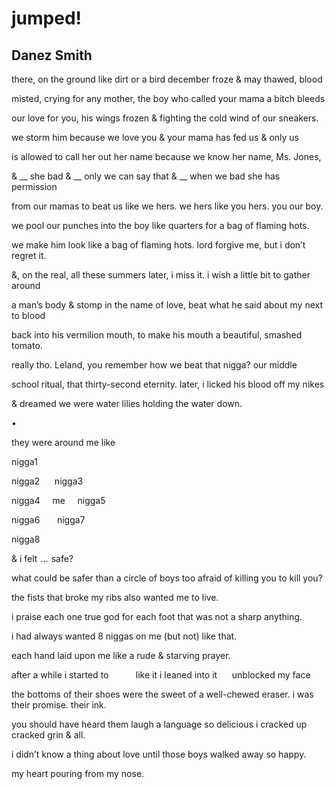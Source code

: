 # jumped!
## Danez Smith
there, on the ground like dirt or a bird
december froze & may thawed, blood

misted, crying for any mother, the boy
who called your mama a bitch bleeds

our love for you, his wings frozen & fighting
the cold wind of our sneakers.

we storm him because we love you
& your mama has fed us & only us

is allowed to call her out her name
because we know her name, Ms. Jones,

& __ she bad & __ only we can say that
& __ when we bad she has permission

from our mamas to beat us like we hers.
we hers like you hers. you our boy.

we pool our punches into the boy
like quarters for a bag of flaming hots.

we make him look like a bag of flaming hots.
lord forgive me, but i don’t regret it.

&, on the real, all these summers later,
i miss it. i wish a little bit to gather around

a man’s body & stomp in the name of love,
beat what he said about my next to blood

back into his vermilion mouth, to make
his mouth a beautiful, smashed tomato.

really tho. Leland, you remember
how we beat that nigga? our middle

school ritual, that thirty-second eternity.
later, i licked his blood off my nikes

& dreamed we were water lilies
holding the water down.

•

they were around me like

nigga1

nigga2      nigga3

nigga4     me     nigga5

nigga6       nigga7

nigga8

& i felt    ...    safe?

what could be safer
than a circle of boys
too afraid of killing you
to kill you?

the fists that broke my ribs also wanted me to live.

i praise each one true god
for each foot that was not
a sharp anything.

i had always wanted 8 niggas on me (but not) like that.

each hand laid upon me like a rude & starving prayer.

after a while i started to           like it
i leaned into it      unblocked my face

the bottoms of their shoes were the sweet of a well-chewed eraser.
i was their promise. their ink.

you should have heard them laugh
a language so delicious i cracked up cracked grin & all.

i didn’t know
a thing about love
until those boys
walked away
so happy.

my heart pouring from my nose.